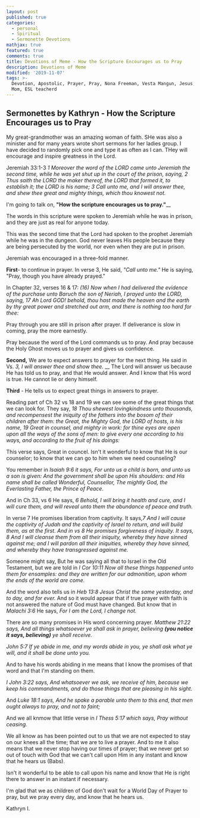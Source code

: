 ```yaml
---
layout: post
published: true
categories:
  - personal
  - Spiritual
  - Sermonette Devotions
mathjax: true
featured: true
comments: true
title: Devotions of Meme - How the Scripture Encourages us to Pray
description: Devotions of Meme
modified: '2019-11-07'
tags: >-
  Devotion, Apostolic, Prayer, Pray, Nona Freeman, Vesta Mangun, Jesus, Love,
  Mom, ESL teacherd
---
```

## Sermonettes by Kathryn - How the Scripture Encourages us to Pray

My great-grandmother was an amazing woman of faith.  SHe was also a minister and for many years wrote short sermons for her ladies group. I have decided to randomly pick one and type it as often as I can.  THey will encourage and inspire greatness in the Lord.

Jeremiah 33:1-3
_1 Moreover the word of the LORD came unto Jeremiah the second time, while he was yet shut up in the court of the prison, saying,
2 Thus saith the LORD the maker thereof, the LORD that formed it, to establish it; the LORD is his name;
3 Call unto me, and I will answer thee, and shew thee great and mighty things, which thou knowest not._

I'm going to talk on, **"How the scripture encourages us to pray."**__

The words in this scripture were spoken to Jeremiah while he was in prison, and they are just as real for anyone today.

This was the second time that the Lord had spoken to the prophet Jeremiah while he was in the dungeon.  God never leaves His people because they are being persecuted by the world, nor even when they are put in prison.

Jeremiah was encouraged in a three-fold manner.  

**First**- to continue in prayer.  In verse 3, He said, _"Call unto me."_  He is saying, "Pray, though you have already prayed."  

In Chapter 32, verses 16 & 17: _(16) Now when I had delivered the evidence of the purchase unto Baruch the son of Neriah, I prayed unto the LORD, saying,
17 Ah Lord GOD! behold, thou hast made the heaven and the earth by thy great power and stretched out arm, and there is nothing too hard for thee:_

Pray through you are still in prison after prayer.  If deliverance is slow in coming, pray the more earnestly. 

Pray because the word of the Lord commands us to pray.  And pray because the Holy Ghost moves us to prayer and gives us confidence.

**Second,** We are to expect answers to prayer for the next thing.  He said in Vs. _3, I will answer thee and show thee._
__
The Lord will answer us because He has told us to pray, and that He would answer.  And I know that His word is true.  He cannot lie or deny himself.

**Third** - He tells us to expect great things in answers to prayer.

Reading part of Ch 32 vs 18 and 19 we can see some of the great things that we can look for.  They say,    _18 Thou shewest lovingkindness unto thousands, and recompensest the iniquity of the fathers into the bosom of their children after them: the Great, the Mighty God, the LORD of hosts, is his name,
19 Great in counsel, and mighty in work: for thine eyes are open upon all the ways of the sons of men: to give every one according to his ways, and according to the fruit of his doings:_

This verse says, Great in councel.  Isn't it wonderful to know that He is our counselor; to know that we can go to him when we need counseling?

You remember in _Isaiah 9:6 it says, For unto us a child is born, and unto us a son is given:  And the government shall be upon His shoulders:  and His name shall be called Wonderful, Counsellor, The mightly God, the Everlasting Father, the Prince of Peace._

And in Ch 33, vs 6 He says, _6 Behold, I will bring it health and cure, and I will cure them, and will reveal unto them the abundance of peace and truth._

In verse 7 He promises liberation from captivity.  It says,_7 And I will cause the captivity of Judah and the captivity of Israel to return, and will build them, as at the first.  And in vs 8 He promises forgiveness of iniquity.  It says, 8 And I will cleanse them from all their iniquity, whereby they have sinned against me; and I will pardon all their iniquities, whereby they have sinned, and whereby they have transgressed against me._

Someone might say, But he was saying all that to Israel in the Old Testament, but we are told in
_I Cor 10:11 Now all these things happened unto them for ensamples: and they are written for our admonition, upon whom the ends of the world are come._

And the word also tells us in _Heb 13:8 Jesus Christ the same yesterday, and to day, and for ever._ And so it would appear that if true prayer with faith is not answered the nature of God must have changed.  But know that in _Malachi 3:6_ He says, _For I am the Lord, I change not._

There are so many promises in His word concerning prayer.  _Matthew 21:22 says, And all things whatsoever ye shall ask in prayer, believing _**(you notice it says, believing)**_ ye shall receive._

_John 5:7 If ye abide in me, and my words abide in you, ye shall ask what ye will, and it shall be done unto you._

And to have his words abiding in me means that I know the promises of that word and that I'm standing on them.

_I John 3:22 says, And whatsoever we ask, we receive of him, because we keep his commandments, and do those things that are pleasing in his sight._

And _Luke 18:1 says, And he spake a parable unto them to this end, that men ought always to pray, and not to faint;_

And we all knmow that little verse in _I Thess 5:17 which says, Pray without ceasing._

We all know as has been pointed out to us that we are not expected to stay on our knees all the time; that we are to live a prayer.  And to me it also means that we never stop having our times of prayer; that we never get so out of touch with God that we can't call upon Him in any instant and know that he hears us (Babs).

Isn't it wonderful to be able to call upon his name and know that He is right there to answer in an instant if necessary.

I'm glad that we as children of God don't wait for a World Day of Prayer to pray, but we pray every day, and know that he hears us.

Kathryn I.
